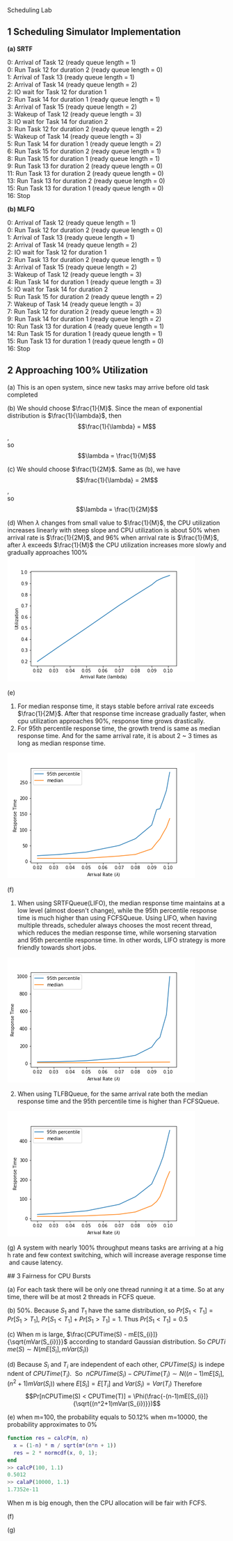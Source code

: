  Scheduling Lab

## 1 Scheduling Simulator Implementation

**(a) SRTF**

0: Arrival of Task 12 (ready queue length = 1)  
0: Run Task 12 for duration 2 (ready queue length = 0)  
1: Arrival of Task 13 (ready queue length = 1)  
2: Arrival of Task 14 (ready queue length = 2)  
2: IO wait for Task 12 for duration 1  
2: Run Task 14 for duration 1 (ready queue length = 1)  
3: Arrival of Task 15 (ready queue length = 2)  
3: Wakeup of Task 12 (ready queue length = 3)  
3: IO wait for Task 14 for duration 2  
3: Run Task 12 for duration 2 (ready queue length = 2)  
5: Wakeup of Task 14 (ready queue length = 3)  
5: Run Task 14 for duration 1 (ready queue length = 2)  
6: Run Task 15 for duration 2 (ready queue length = 1)  
8: Run Task 15 for duration 1 (ready queue length = 1)  
9: Run Task 13 for duration 2 (ready queue length = 0)  
11: Run Task 13 for duration 2 (ready queue length = 0)  
13: Run Task 13 for duration 2 (ready queue length = 0)  
15: Run Task 13 for duration 1 (ready queue length = 0)  
16: Stop  


**(b) MLFQ**

0: Arrival of Task 12 (ready queue length = 1)  
0: Run Task 12 for duration 2 (ready queue length = 0)  
1: Arrival of Task 13 (ready queue length = 1)  
2: Arrival of Task 14 (ready queue length = 2)  
2: IO wait for Task 12 for duration 1  
2: Run Task 13 for duration 2 (ready queue length = 1)  
3: Arrival of Task 15 (ready queue length = 2)  
3: Wakeup of Task 12 (ready queue length = 3)  
4: Run Task 14 for duration 1 (ready queue length = 3)  
5: IO wait for Task 14 for duration 2  
5: Run Task 15 for duration 2 (ready queue length = 2)  
7: Wakeup of Task 14 (ready queue length = 3)  
7: Run Task 12 for duration 2 (ready queue length = 3)  
9: Run Task 14 for duration 1 (ready queue length = 2)  
10: Run Task 13 for duration 4 (ready queue length = 1)  
14: Run Task 15 for duration 1 (ready queue length = 1)  
15: Run Task 13 for duration 1 (ready queue length = 0)  
16: Stop  

## 2 Approaching 100% Utilization

(a) This is an open system, since new tasks may arrive before old task completed

(b) We should choose $\frac{1}{M}$. Since the mean of exponential distribution is $\frac{1}{\lambda}$, then  
$$\frac{1}{\lambda} = M$$,  
so  
$$\lambda = \frac{1}{M}$$  

(c) We should choose $\frac{1}{2M}$. Same as (b), we have  
$$\frac{1}{\lambda} = 2M$$,  
so  
$$\lambda = \frac{1}{2M}$$  

(d) When $\lambda$ changes from small value to $\frac{1}{M}$, the CPU utilization increases linearly with steep slope and CPU utilization is about $50\%$ when arrival rate is $\frac{1}{2M}$, and $96\%$ when arrival rate is $\frac{1}{M}$, after $\lambda$ exceeds $\frac{1}{M}$ the CPU utilization increases more slowly and gradually approaches $100\%$  
![404](1.png)

(e) 

1. For median response time, it stays stable before arrival rate exceeds $\frac{1}{2M}$. After that response time increase gradually faster, when cpu utilization approaches $90\%$, response time grows drastically.
2. For 95th percentile response time, the growth trend is same as median response time. And for the same arrival rate, it is about 2 ~ 3 times as long as median response time.

![404](2.png)

(f)

1. When using SRTFQueue(LIFO), the median response time maintains at a low level (almost doesn't change), while the 95th percentile response time is much higher than using FCFSQueue. Using LIFO, when having multiple threads, scheduler always chooses the most recent thread, which reduces the median response time, while worsening starvation and 95th percentile response time. In other words, LIFO strategy is more friendly towards short jobs.

![404](SRTF.png)

2. When using TLFBQueue, for the same arrival rate both the median response time and the 95th percentile time is higher than FCFSQueue.

![404](TLFB.png)

(g) A system with nearly 100% throughput means tasks are arriving at a high rate and few context switching, which will increase average response time and cause latency.

## 3 Fairness for CPU Bursts

(a) For each task there will be only one thread running it at a time. So at any time, there will be at most 2 threads in FCFS queue.

(b) 50%. Because $S_{1}$ and $T_{1}$ have the same distribution, so $Pr[S_{1} < T_{1}] = Pr[S_{1} > T_{1}]$, $Pr[S_{1} < T_{1}] + Pr[S_{1} > T_{1}] = 1$. Thus $Pr[S_{1} < T_{1}] = 0.5$

(c) When m is large, $\frac{CPUTime(S) - mE[S_{i}]}{\sqrt{mVar(S_{i})}}$ according to standard Gaussian distribution. So $CPUTime(S) \sim N(mE[S_{i}], mVar(S_{i}))$

(d) Because $S_{i}$ and $T_{i}$ are independent of each other, $CPUTime(S_{i})$ is independent of $CPUTime(T_{i})$.  
So  
$nCPUTime(S_{i})-CPUTime(T_{i}) \sim N((n-1)mE[S_{i}], (n^2+1)mVar(S_{i}))$ where $E[S_{i}] = E[T_{i}]$ and $Var(S_{i}) = Var(T_{i})$
Therefore  
$$Pr[nCPUTime(S) < CPUTime(T)] = \Phi(\frac{-(n-1)mE[S_{i}]}{\sqrt{(n^2+1)mVar(S_{i})}})$$

(e) when m=100, the probability equals to 50.12%
when m=10000, the probability approximates to 0% 

```matlab
function res = calcP(m, n)
  x = (1-n) * m / sqrt(m*(n*n + 1))
  res = 2 * normcdf(x, 0, 1);
end
>> calcP(100, 1.1)
0.5012
>> calaP(10000, 1.1)
1.7352e-11
```

When m is big enough, then the CPU allocation will be fair with FCFS.

(f)

(g)
